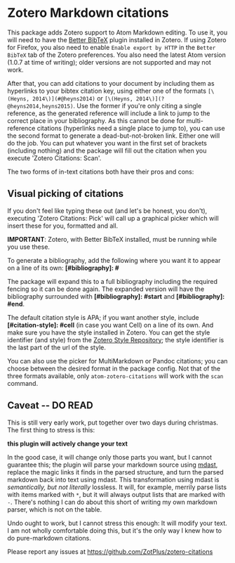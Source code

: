 Zotero Markdown citations
=========

This package adds Zotero support to Atom Markdown editing. To use it, you will need to have the [Better BibTeX](http://zotplus.github.io/better-bibtex/index.html) plugin installed in Zotero. If using Zotero for Firefox, you also need to enable `Enable export by HTTP` in the `Better BibTeX` tab of the Zotero preferences. You also need the latest Atom version (1.0.7 at time of writing); older versions are not supported and may not work.

After that, you can add citations to your document by including them as hyperlinks to your bibtex citation key, using
either one of the formats
`[\(Heyns, 2014\)](#@heyns2014)` or 
`[\(Heyns, 2014\)](?@heyns2014,heyns2015)`. Use the former if you're only citing a single reference, as the generated
reference will include a link to jump to the correct place in your bibliography. As this cannot be done for
multi-reference citations (hyperlinks need a single place to jump to), you can use the second format to generate a
dead-but-not-broken link. Either one will do the job.
You can put whatever you want in the first set of brackets (including nothing)
and the package will fill out the citation when you execute 'Zotero Citations: Scan'.

The two forms of in-text citations both have their pros and cons:

## Visual picking of citations

If you don't feel like typing
these out (and let's be honest, you don't), executing 'Zotero Citations: Pick' will call up a graphical picker which
will insert these for you, formatted and all.

**IMPORTANT**: Zotero, with Better BibTeX installed, must be running while you use these.

To generate a bibliography, add the following where you want it to appear on a line of its own: **\[#bibliography\]: #**

The package will expand this to a full bibliography including the required fencing so it can be done again. The expanded
version will have the bibliography surrounded with **\[#bibliography\]: #start** and **\[#bibliography\]: #end**.

The default citation style is APA; if you want another style, include **\[#citation-style\]: #cell** (in case you want Cell) on a line of its own. And make sure you have the style installed in Zotero. You can get the style identifier (and style) from the [Zotero Style Repository](https://www.zotero.org/styles); the style identifier is the last part of the url of the style.

You can also use the picker for MultiMarkdown or Pandoc citations; you can choose between the desired format in the package config. Not that of the three formats available, only `atom-zotero-citations` will work with the `scan` command.

## Caveat -- DO READ

This is still very early work, put together over two days during christmas. The first thing to stress is this:

**this plugin will actively change your text**

In the good case, it will change only those parts you want, but I cannot guarantee this; the plugin will parse your
markdown source using [mdast](https://github.com/wooorm/mdast), replace the magic links it finds in the parsed
structure, and turn the parsed markdown back into text using mdast. This transformation using mdast is *semantically,
but not literally* lossless. It will, for example, merrily parse lists with items marked with `*`, but it will always
output lists that are marked with `-`.  There's nothing I can do about this short of writing my own markdown parser,
which is not on the table.

Undo ought to work, but I cannot stress this enough: It will modify your text. I am not wholly comfortable doing this,
but it's the only way I knew how to do pure-markdown citations.

Please report any issues at https://github.com/ZotPlus/zotero-citations

